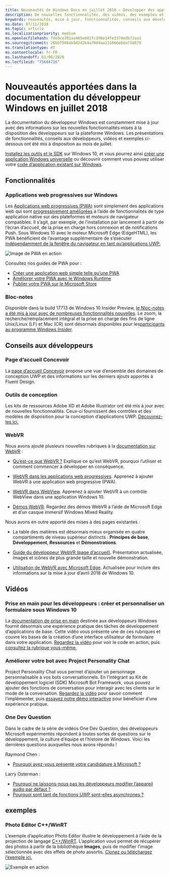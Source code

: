 ```yaml
---
title: Nouveautés de Windows Docs en juillet 2018 – Développer des applications UWP
description: De nouvelles fonctionnalités, des vidéos, des exemples et des conseils aux développeurs ont été ajoutés à la documentation du développeur Windows 10 en juillet 2018.
keywords: nouveautés, mise à jour, fonctionnalités, conseils aux développeurs, Windows 10, juillet
ms.date: 07/11/2018
ms.topic: article
ms.localizationpriority: medium
ms.openlocfilehash: f4e9ce391aa485e681fc198e14fe3374edb72aa1
ms.sourcegitcommit: 26bb75084b9d2d2b4a76d4aa131066e8da716679
ms.translationtype: HT
ms.contentlocale: fr-FR
ms.lasthandoff: 01/06/2020
ms.locfileid: "75684716"
---
```

# <a name="whats-new-in-the-windows-developer-docs-in-july-2018"></a>Nouveautés apportées dans la documentation du développeur Windows en juillet 2018

La documentation du développeur Windows est constamment mise à jour avec des informations sur les nouvelles fonctionnalités mises à la disposition des développeurs sur la plateforme Windows. Les présentations de fonctionnalités, conseils aux développeurs, vidéos et exemples ci-dessous ont été mis à disposition au mois de juillet.

[Installez les outils et le SDK](https://developer.microsoft.com/windows/downloads#_blank) sur Windows 10, et vous pourrez ainsi [créer une application Windows universelle](../get-started/create-uwp-apps.md) ou découvrir comment vous pouvez utiliser votre [code d’application existant sur Windows](../porting/index.md).

## <a name="features"></a>Fonctionnalités

### <a name="progressive-web-apps-on-windows"></a>Applications web progressives sur Windows

Les [Applications web progressives (PWA)](https://developer.microsoft.com/windows/pwa) sont simplement des applications web qui sont [progressivement améliorées](https://www.wikipedia.org/wiki/Progressive_enhancement) à l’aide de fonctionnalités de type application native sur des plateformes et moteurs de navigateur compatibles. Il s’agit, par exemple, de l’installation par lancement à partir de l’écran d’accueil, de la prise en charge hors connexion et de notifications Push. Sous Windows 10 avec le moteur Microsoft Edge (EdgeHTML), les PWA bénéficient de l’avantage supplémentaire de s’exécuter [indépendamment de la fenêtre du navigateur en tant qu’applications UWP.](https://docs.microsoft.com/microsoft-edge/progressive-web-apps/windows-features)

![Image de PWA en action](images/progressive-web-apps.jpg)

Consultez nos guides de PWA pour :

* [Créer une application web simple telle qu’une PWA](https://docs.microsoft.com/microsoft-edge/progressive-web-apps/get-started)
* [Améliorer votre PWA avec le Windows Runtime](https://docs.microsoft.com/microsoft-edge/progressive-web-apps/windows-features)
* [Publier votre PWA sur le Microsoft Store](https://docs.microsoft.com/microsoft-edge/progressive-web-apps/microsoft-store)

### <a name="notepad"></a>Bloc-notes

Disponible dans la build 17713 de Windows 10 Insider Preview, [le Nloc-notes a été mis à jour avec de nombreuses fonctionnalités nouvelles](https://blogs.windows.com/windowsexperience/2018/07/11/announcing-windows-10-insider-preview-build-17713/). Le zoom, la recherche/remplacement intégral et la prise en charge des fins de ligne Unix/Linux (LF) et Mac (CR) sont désormais disponibles pour les[participants au programme Windows Insider](https://insider.windows.com/). 

## <a name="developer-guidance"></a>Conseils aux développeurs

### <a name="design-landing-page"></a>Page d’accueil Concevoir

La [page d’accueil Concevoir](https://developer.microsoft.com/windows/apps/design) propose une vue d’ensemble des domaines de conception UWP et des informations sur les derniers ajouts apportés à Fluent Design.

### <a name="design-toolkits"></a>Outils de conception

Les kits de ressources Adobe XD et Adobe Illustrator ont été mis à jour avec de nouvelles fonctionnalités. Ceux-ci fournissent des contrôles et des modèles de disposition pour la conception d’applications UWP. [Découvrez-les ici.](../design/downloads/index.md)

### <a name="webvr"></a>WebVR

Nous avons ajouté plusieurs nouvelles rubriques à la [documentation sur WebVR](https://docs.microsoft.com/microsoft-edge/webvr/) :

* [Qu’est-ce que WebVR ?](https://docs.microsoft.com/microsoft-edge/webvr/what-is-webvr) Explique ce qu’est WebVR, pourquoi l’utiliser et comment commencer à développer en conséquence.

* [WebVR dans les applications web progressives](https://docs.microsoft.com/microsoft-edge/webvr/webvr-in-pwas). Apprenez à ajouter WebVR à une application web progressive (PWA).

* [WebVR dans WebView](https://docs.microsoft.com/microsoft-edge/webvr/webvr-in-webview). Apprenez à ajouter WebVR à un contrôle WebView dans une application Windows 10.

* [Démos WebVR](https://docs.microsoft.com/microsoft-edge/webvr/demos). Regardez des démos WebVR à l’aide de Microsoft Edge et d’un casque immersif Windows Mixed Reality.

Nous avons en outre apporté des mises à des pages existantes :

* La table des matières est désormais mieux organisée en quatre compartiments de niveau supérieur distincts : **Principes de base**, **Développement**, **Ressources** et **Démonstrations**.

* [Guide du développeur WebVR (page d’accueil)](https://docs.microsoft.com/microsoft-edge/webvr/). Présentation actualisée, images et icônes de plus grande taille et nouvelle démonstration.

* [Utilisation de WebVR avec Microsoft Edge](https://docs.microsoft.com/microsoft-edge/webvr/webvr-with-edge). Actualisée pour inclure des informations sur la mise à jour d’avril 2018 de Windows 10.

## <a name="videos"></a>Vidéos

### <a name="get-started-for-devs-create-and-customize-a-form-on-windows-10"></a>Prise en main pour les développeurs : créer et personnaliser un formulaire sous Windows 10

La [documentation de prise en main](../get-started/index.md) destinée aux développeurs Windows fournit désormais une expérience pratique des tâches de développement d’applications de base. Cette vidéo vous présente une de ces rubriques et couvre les bases de la création d’une interface utilisateur de formulaire dans votre application. [Regardez la vidéo](https://www.youtube.com/watch?v=AgngKzq4hKI&feature=youtu.be) pour voir le code en action, puis [consultez la rubrique vous-même.](https://docs.microsoft.com/windows/uwp/get-started/construct-form-learning-track)

### <a name="enhance-your-bot-with-project-personality-chat"></a>Améliorer votre bot avec Project Personality Chat

Project Personality Chat vous permet d’ajouter un personnage personnalisable à vos bots conversationnels. En l’intégrant au Kit de développement logiciel (SDK) Microsoft Bot Framework, vous pouvez ajouter des fonctions de conversation pour interagir avec les clients sur le mode de la conversation. [Regardez la vidéo](https://www.youtube.com/watch?v=5C_uD8g2QKg&feature=youtu.be) pour savoir comment l’implémenter, puis [essayez notre démo interactive](https://www.microsoft.com/research/project/personality-chat/) pour bénéficier d’une expérience pratique.

### <a name="one-dev-question"></a>One Dev Question

Dans le cadre de la série de vidéos One Dev Question, des développeurs Microsoft expérimentés répondent à toutes sortes de questions sur le développement, la culture d’équipe et l’histoire de Windows. Voici les dernières questions auxquelles nous avons répondu !

Raymond Chen :

* [Pourquoi avez-vous présenté votre candidature à Microsoft ?](https://www.youtube.com/watch?v=oL8ymamkEMU&feature=youtu.be)

Larry Osterman :

* [Pourquoi ne laissons-nous pas les développeurs modifier l’appareil audio par défaut ?](https://www.youtube.com/watch?v=6aNUoVfbnmg&feature=youtu.be)
* [Pourquoi sont tant de fonctions UWP sont-elles asynchrones ?](https://www.youtube.com/watch?v=5M724QIy1Mk&feature=youtu.be)

## <a name="samples"></a>exemples

### <a name="photo-editor-cwinrt"></a>Photo Editor C++/WinRT

L’exemple d’application Photo Editor illustre le développement à l’aide de la projection de langage [C++/WinRT](../cpp-and-winrt-apis/intro-to-using-cpp-with-winrt.md). L’application vous permet de récupérer des photos à partir de la bibliothèque **Images**, puis de modifier l’image sélectionnée avec des effets de photo assortis. [Clonez ou téléchargez l’exemple ici.](https://github.com/Microsoft/Windows-appsample-photo-editor)

![Exemple en action](images/photo-editor-banner.png)
